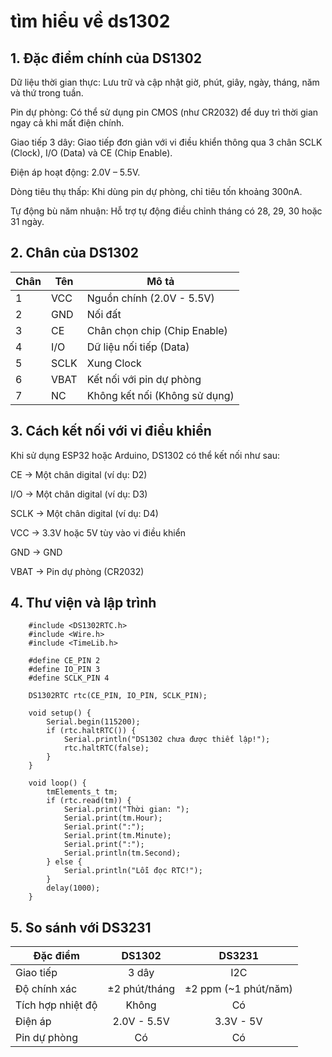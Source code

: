  # tìm hiểu về ds1302
 
 ## 1. Đặc điểm chính của DS1302
Dữ liệu thời gian thực: Lưu trữ và cập nhật giờ, phút, giây, ngày, tháng, năm và thứ trong tuần.

Pin dự phòng: Có thể sử dụng pin CMOS (như CR2032) để duy trì thời gian ngay cả khi mất điện chính.

Giao tiếp 3 dây: Giao tiếp đơn giản với vi điều khiển thông qua 3 chân SCLK (Clock), I/O (Data) và CE (Chip Enable).

Điện áp hoạt động: 2.0V – 5.5V.

Dòng tiêu thụ thấp: Khi dùng pin dự phòng, chỉ tiêu tốn khoảng 300nA.

Tự động bù năm nhuận: Hỗ trợ tự động điều chỉnh tháng có 28, 29, 30 hoặc 31 ngày.

## 2. Chân của DS1302
   
| Chân | Tên	|Mô tả|
| ---- | --- | --- |
| 1	|	VCC	|	Nguồn chính (2.0V - 5.5V) |
| 2	|	GND	|	Nối đất |
| 3	|	CE	|	Chân chọn chip (Chip Enable) |
| 4	|	I/O	|	Dữ liệu nối tiếp (Data)|
| 5	|	SCLK|	Xung Clock|
| 6	|	VBAT|	Kết nối với pin dự phòng|
| 7	|	NC	|	Không kết nối (Không sử dụng)|
 
 
 ## 3. Cách kết nối với vi điều khiển
Khi sử dụng ESP32 hoặc Arduino, DS1302 có thể kết nối như sau:

CE → Một chân digital (ví dụ: D2)

I/O → Một chân digital (ví dụ: D3)

SCLK → Một chân digital (ví dụ: D4)

VCC → 3.3V hoặc 5V tùy vào vi điều khiển

GND → GND

VBAT → Pin dự phòng (CR2032)

## 4. Thư viện và lập trình
		#include <DS1302RTC.h>
		#include <Wire.h>
		#include <TimeLib.h>

		#define CE_PIN 2
		#define IO_PIN 3
		#define SCLK_PIN 4

		DS1302RTC rtc(CE_PIN, IO_PIN, SCLK_PIN);

		void setup() {
			Serial.begin(115200);
			if (rtc.haltRTC()) {
				Serial.println("DS1302 chưa được thiết lập!");
				rtc.haltRTC(false);
			}
		}

		void loop() {
			tmElements_t tm;
			if (rtc.read(tm)) {
				Serial.print("Thời gian: ");
				Serial.print(tm.Hour);
				Serial.print(":");
				Serial.print(tm.Minute);
				Serial.print(":");
				Serial.println(tm.Second);
			} else {
				Serial.println("Lỗi đọc RTC!");
			}
			delay(1000);
		}


## 5. So sánh với DS3231
   
| Đặc điểm	|	DS1302 | DS3231 |
| ---- | :---: | :---: |
| Giao tiếp | 3 dây | I2C |
| Độ chính xác	|	±2 phút/tháng	|	±2 ppm (~1 phút/năm)|
| Tích hợp nhiệt độ	|Không | Có|
| Điện áp	|	2.0V - 5.5V	 	|	3.3V - 5V |
| Pin dự phòng	|	Có |	Có |

